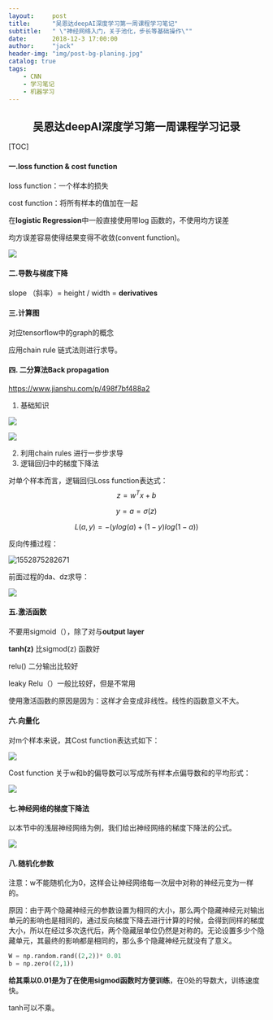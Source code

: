 ```yaml
---
layout:     post
title:      "吴恩达deepAI深度学习第一周课程学习笔记"
subtitle:   " \"神经网络入门，关于池化，步长等基础操作\""
date:       2018-12-3 17:00:00
author:     "jack"
header-img: "img/post-bg-planing.jpg"
catalog: true
tags:
    - CNN
    - 学习笔记
    - 机器学习
---
```



## <center>吴恩达deepAI深度学习第一周课程学习记录



[TOC]

#### 一.loss function & cost function 

loss function：一个样本的损失

cost function：将所有样本的值加在一起

在**logistic Regression**中一般直接使用带log 函数的，不使用均方误差

均方误差容易使得结果变得不收敛(convent function)。

![](https://ws1.sinaimg.cn/large/007bgNxTly1g16rutewpbj316n05jmxy.jpg)

#### 二.导数与梯度下降

slope （斜率）= height / width  =  **derivatives**

#### 三.计算图

对应tensorflow中的graph的概念

应用chain rule 链式法则进行求导。

#### 四. 二分算法Back propagation

https://www.jianshu.com/p/498f7bf488a2

1. 基础知识

![](https://ws1.sinaimg.cn/large/007bgNxTly1g16ptu86yoj315q0c2gm9.jpg)

![](https://ws1.sinaimg.cn/large/007bgNxTly1g16pu8c8jxj30y605t3yt.jpg)

2. 利用chain rules 进行一步步求导
3. 逻辑回归中的梯度下降法

对单个样本而言，逻辑回归Loss function表达式：
$$
z=w^Tx+b
$$

$$
y=a=σ(z)
$$

$$
L(a,y)=−(ylog(a)+(1−y)log(1−a))
$$

反向传播过程：

![1552875282671](C:\Users\11788\AppData\Roaming\Typora\typora-user-images\1552875282671.png)

前面过程的da、dz求导：

![](https://ws1.sinaimg.cn/large/007bgNxTly1g16qat0iblj31c40r1myu.jpg)

#### 五.激活函数

不要用sigmoid（），除了对与**output layer**

**tanh(z)** 比sigmod(z) 函数好

relu() 二分输出比较好

leaky Relu（）一般比较好，但是不常用

使用激活函数的原因是因为：这样才会变成非线性。线性的函数意义不大。



#### 六.向量化

对m个样本来说，其Cost function表达式如下：

![](https://ws1.sinaimg.cn/large/007bgNxTly1g16qcju7bej319u076dge.jpg)

Cost function 关于w和b的偏导数可以写成所有样本点偏导数和的平均形式：

![](https://ws1.sinaimg.cn/large/007bgNxTly1g16qcv3rlgj311o07at8y.jpg)

#### 七.神经网络的梯度下降法

 以本节中的浅层神经网络为例，我们给出神经网络的梯度下降法的公式。

![](https://ws1.sinaimg.cn/large/007bgNxTly1g16qg4rywjj31700j6ae2.jpg)

#### 八.随机化参数

注意：w不能随机化为0，这样会让神经网络每一次层中对称的神经元变为一样的。

原因：由于两个隐藏神经元的参数设置为相同的大小，那么两个隐藏神经元对输出单元的影响也是相同的，通过反向梯度下降去进行计算的时候，会得到同样的梯度大小，所以在经过多次迭代后，两个隐藏层单位仍然是对称的。无论设置多少个隐藏单元，其最终的影响都是相同的，那么多个隐藏神经元就没有了意义。

```python
W = np.random.rand((2,2))* 0.01
b = np.zero((2,1))
```

**给其乘以0.01是为了在使用sigmod函数时方便训练**，在0处的导数大，训练速度快。

tanh可以不乘。

